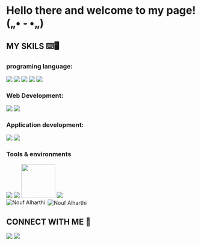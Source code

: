 <h1 >Hello there and welcome to my page! („• ֊ •„)</h1>




<h2>MY SKILS ⌨️🖥️ </h2>
<div align="left"> <h3>programing language: </h3>
<img src="https://img.icons8.com/color/48/null/c-plus-plus-logo.png"/>
<img src="https://img.icons8.com/color/48/null/python--v1.png"/>
<img src="https://img.icons8.com/offices/30/null/php-logo.png"/>
<img src="https://img.icons8.com/color/48/null/javascript--v1.png"/>
<img src="https://img.icons8.com/color/48/null/mysql-logo.png"/></div>
<div align="left">
<h3>Web Development: </h3>
  <img src="https://img.icons8.com/fluency/48/null/html-5.png"/>
  <img src="https://img.icons8.com/color/48/null/css3.png"/>
</div>
<div align="left">
<h3>Application development: </h3>
  <img src="https://img.icons8.com/color/48/null/flutter.png"/>
  <img src="https://img.icons8.com/color/48/null/dart.png"/>
</div>
<div align="left">
<h3>Tools & environments </h3>
  <img src="https://img.icons8.com/color/48/null/visual-studio-code-2019.png"/>
  <img src="https://img.icons8.com/fluency/48/null/sublime-text.png"/>
  <img src="https://upload.wikimedia.org/wikipedia/commons/0/05/Scikit_learn_logo_small.svg" width="90"/>
  <img src="https://img.icons8.com/color/48/null/git.png"/>
</div>

<div>
  <img align="left" src="https://github-readme-stats.vercel.app/api/top-langs?username=1n0ne&show_icons=true&locale=en&layout=compact" alt="Nouf Alharthi" />
</div>

<div>
&nbsp;<img align="center" src="https://github-readme-stats.vercel.app/api?username=1n0ne&show_icons=true&locale=en" alt="Nouf Alharthi" />
</div>



<h2> CONNECT WITH ME 💬 </h2>
<a href="https://www.linkedin.com/in/nouf-alharthi-56271a249"><img src="https://img.icons8.com/fluency/48/null/linkedin.png"/></a> 
  
<a href="mailto:noufalharthi2000@gmail.com">
 <img src="https://img.icons8.com/color/48/null/apple-mail.png"/></a>
</a>




